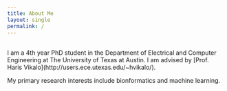 ```yaml
---
title: About Me
layout: single
permalink: /
---
```

<br> 
I am a 4th year PhD student in the Department of Electrical and Computer Engineering at The University of Texas at Austin. I am advised by [Prof. Haris Vikalo](http://users.ece.utexas.edu/~hvikalo/).

My primary research interests include bionformatics and machine learning. 